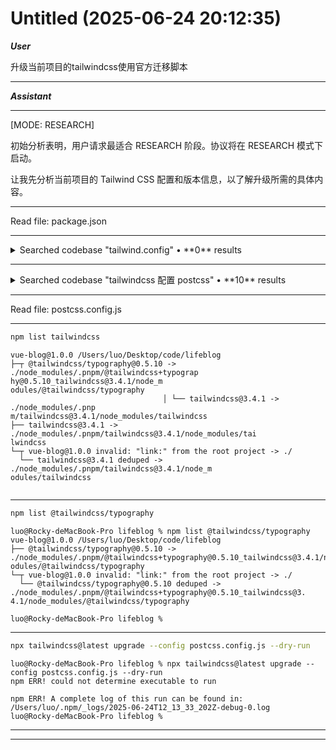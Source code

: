 <!-- Generated by SpecStory -->

# Untitled (2025-06-24 20:12:35)

_**User**_

升级当前项目的tailwindcss使用官方迁移脚本

---

_**Assistant**_



---

[MODE: RESEARCH]

初始分析表明，用户请求最适合 RESEARCH 阶段。协议将在 RESEARCH 模式下启动。

让我先分析当前项目的 Tailwind CSS 配置和版本信息，以了解升级所需的具体内容。

---

Read file: package.json

---

<details>
            <summary>Searched codebase "tailwind.config" • **0** results</summary>
        
No results found
</details>

---

<details>
            <summary>Searched codebase "tailwindcss 配置 postcss" • **10** results</summary>
        
| File | Lines |
|------|-------|
| `postcss.config.js` | L1-12 |
| `package.json` | L1-32 |
| `.vitepress/config.ts` | L1-63 |
| `.vitepress/script/pwa.ts` | L1-55 |
| `.vitepress/genFeed.ts` | L1-44 |
| `.vitepress/theme/posts.data.ts` | L1-13 |
| `.vitepress/theme/posts.data.ts` | L29-49 |
| `.vitepress/theme/Layout.vue` | L1-30 |
| `.vitepress/script/pwa.ts` | L55-104 |
| `.vitepress/theme/FavouritePost.vue` | L1-51 |

</details>

---

Read file: postcss.config.js

---

```bash
npm list tailwindcss
```

```
vue-blog@1.0.0 /Users/luo/Desktop/code/lifeblog
├─┬ @tailwindcss/typography@0.5.10 -> ./node_modules/.pnpm/@tailwindcss+typograp
hy@0.5.10_tailwindcss@3.4.1/node_m
odules/@tailwindcss/typography
                                  │ └── tailwindcss@3.4.1 -> ./node_modules/.pnp
m/tailwindcss@3.4.1/node_modules/tailwindcss
├── tailwindcss@3.4.1 -> ./node_modules/.pnpm/tailwindcss@3.4.1/node_modules/tai
lwindcss
└─┬ vue-blog@1.0.0 invalid: "link:" from the root project -> ./
  └── tailwindcss@3.4.1 deduped -> ./node_modules/.pnpm/tailwindcss@3.4.1/node_m
odules/tailwindcss


```

---

```bash
npm list @tailwindcss/typography
```

```
luo@Rocky-deMacBook-Pro lifeblog % npm list @tailwindcss/typography
vue-blog@1.0.0 /Users/luo/Desktop/code/lifeblog
├── @tailwindcss/typography@0.5.10 -> ./node_modules/.pnpm/@tailwindcss+typography@0.5.10_tailwindcss@3.4.1/node_m
odules/@tailwindcss/typography
└─┬ vue-blog@1.0.0 invalid: "link:" from the root project -> ./
  └── @tailwindcss/typography@0.5.10 deduped -> ./node_modules/.pnpm/@tailwindcss+typography@0.5.10_tailwindcss@3.
4.1/node_modules/@tailwindcss/typography

luo@Rocky-deMacBook-Pro lifeblog %
```

---

```bash
npx tailwindcss@latest upgrade --config postcss.config.js --dry-run
```

```
luo@Rocky-deMacBook-Pro lifeblog % npx tailwindcss@latest upgrade --config postcss.config.js --dry-run
npm ERR! could not determine executable to run

npm ERR! A complete log of this run can be found in: /Users/luo/.npm/_logs/2025-06-24T12_13_33_202Z-debug-0.log
luo@Rocky-deMacBook-Pro lifeblog %
```

---



---

